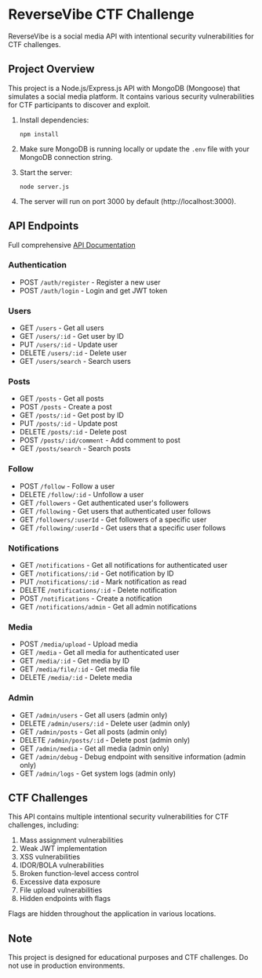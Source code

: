 # ReverseVibe CTF Challenge

ReverseVibe is a social media API with intentional security vulnerabilities for CTF challenges.

## Project Overview

This project is a Node.js/Express.js API with MongoDB (Mongoose) that simulates a social media platform. It contains various security vulnerabilities for CTF participants to discover and exploit. 


1. Install dependencies:
   ```
   npm install
   ```

2. Make sure MongoDB is running locally or update the `.env` file with your MongoDB connection string.

3. Start the server:
   ```
   node server.js
   ```

4. The server will run on port 3000 by default (http://localhost:3000).

## API Endpoints
Full comprehensive [API Documentation](./API_DOCUMENTATION.md)

### Authentication
- POST `/auth/register` - Register a new user
- POST `/auth/login` - Login and get JWT token

### Users
- GET `/users` - Get all users
- GET `/users/:id` - Get user by ID
- PUT `/users/:id` - Update user
- DELETE `/users/:id` - Delete user
- GET `/users/search` - Search users

### Posts
- GET `/posts` - Get all posts
- POST `/posts` - Create a post
- GET `/posts/:id` - Get post by ID
- PUT `/posts/:id` - Update post
- DELETE `/posts/:id` - Delete post
- POST `/posts/:id/comment` - Add comment to post
- GET `/posts/search` - Search posts

### Follow
- POST `/follow` - Follow a user
- DELETE `/follow/:id` - Unfollow a user
- GET `/followers` - Get authenticated user's followers
- GET `/following` - Get users that authenticated user follows
- GET `/followers/:userId` - Get followers of a specific user
- GET `/following/:userId` - Get users that a specific user follows

### Notifications
- GET `/notifications` - Get all notifications for authenticated user
- GET `/notifications/:id` - Get notification by ID
- PUT `/notifications/:id` - Mark notification as read
- DELETE `/notifications/:id` - Delete notification
- POST `/notifications` - Create a notification
- GET `/notifications/admin` - Get all admin notifications

### Media
- POST `/media/upload` - Upload media
- GET `/media` - Get all media for authenticated user
- GET `/media/:id` - Get media by ID
- GET `/media/file/:id` - Get media file
- DELETE `/media/:id` - Delete media

### Admin
- GET `/admin/users` - Get all users (admin only)
- DELETE `/admin/users/:id` - Delete user (admin only)
- GET `/admin/posts` - Get all posts (admin only)
- DELETE `/admin/posts/:id` - Delete post (admin only)
- GET `/admin/media` - Get all media (admin only)
- GET `/admin/debug` - Debug endpoint with sensitive information (admin only)
- GET `/admin/logs` - Get system logs (admin only)

## CTF Challenges

This API contains multiple intentional security vulnerabilities for CTF challenges, including:

1. Mass assignment vulnerabilities
2. Weak JWT implementation
3. XSS vulnerabilities
4. IDOR/BOLA vulnerabilities
5. Broken function-level access control
6. Excessive data exposure
7. File upload vulnerabilities
8. Hidden endpoints with flags

Flags are hidden throughout the application in various locations.

## Note

This project is designed for educational purposes and CTF challenges. Do not use in production environments.
